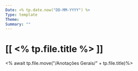 ```yaml
---
Date: <% tp.date.now("DD-MM-YYYY") %>
Type: template
Theme:
Summary: ""
---
```

#  [[ <% tp.file.title %> ]]
<% await tp.file.move("/Anotações Gerais/" + tp.file.title)%>